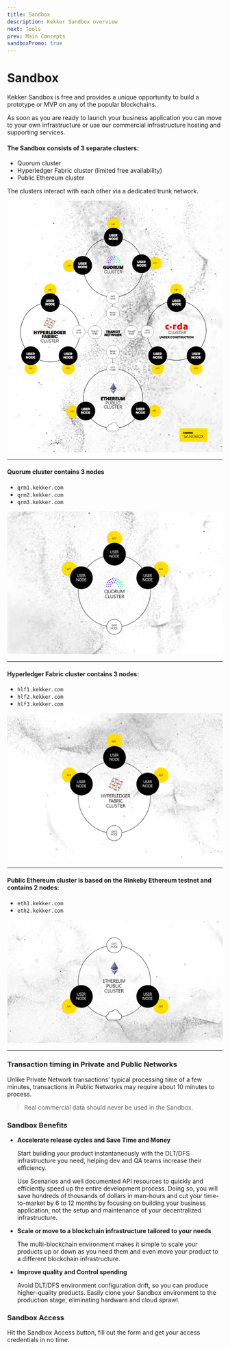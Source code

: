 ```yaml
---
title: Sandbox
description: Kekker Sandbox overview
next: Tools
prev: Main Concepts
sandboxPromo: true
---
```


# Sandbox

Kekker Sandbox is free and provides a unique opportunity to build a prototype or MVP 
on any of the popular blockchains. 

As soon as you are ready to launch your business application you can move to 
your own infrastructure or use our commercial infrastructure hosting and supporting services.

#### The Sandbox consists of 3 separate clusters:
* Quorum cluster
* Hyperledger Fabric cluster (limited free availability)
* Public Ethereum cluster

The clusters interact with each other via a dedicated trunk network.

![Kekker Sandbox Scheme](kekker_sandbox.png)

***

#### Quorum cluster contains 3 nodes

* `qrm1.kekker.com` 
* `qrm2.kekker.com` 
* `qrm3.kekker.com`

![Quorum Private Cluster](quorum_scheme.png)

***

#### Hyperledger Fabric cluster contains 3 nodes:

* `hlf1.kekker.com` 
* `hlf2.kekker.com` 
* `hlf3.kekker.com`

![Hyperledger Private Cluster](hyper_scheme.png)

***

#### Public Ethereum cluster is based on the Rinkeby Ethereum testnet and contains 2 nodes:

* `eth1.kekker.com` 
* `eth2.kekker.com`

![Ethereum Public Cluster](eth_scheme.png)

***

### Transaction timing in Private and Public Networks
Unlike Private Network transactions’ typical processing time of a few minutes, 
transactions in Public Networks may require about 10 minutes to process.

> Real commercial data should never be used in the Sandbox.

### Sandbox Benefits 

* **Accelerate release cycles and Save Time and Money** 
   
   Start building your product instantaneously with the DLT/DFS infrastructure you need, 
   helping dev and QA teams increase their efficiency. 
   
   Use Scenarios and well documented API resources to quickly and efficiently speed up 
   the entire development process. Doing so, you will save hundreds of thousands of dollars 
   in man-hours and cut your time-to-market by 6 to 12 months by focusing on building your 
   business application, not the setup and maintenance of your decentralized infrastructure.

* **Scale or move to a blockchain infrastructure tailored to your needs** 
   
   The multi-blockchain environment makes it simple to scale your products up or down as you need them and 
   even move your product to a different blockchain infrastructure.

* **Improve quality and Control spending** 
   
   Avoid DLT/DFS environment configuration drift, so you can produce higher-quality products. 
   Easily clone your Sandbox environment to the production stage, eliminating hardware and cloud sprawl.
   
### Sandbox Access
Hit the Sandbox Access button, fill out the form and get your access credentials in no time.    
